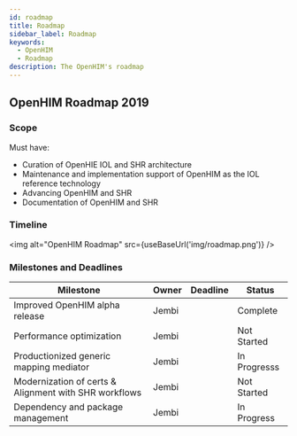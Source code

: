 ```yaml
---
id: roadmap
title: Roadmap
sidebar_label: Roadmap
keywords:
  - OpenHIM
  - Roadmap
description: The OpenHIM's roadmap
---
```


## OpenHIM Roadmap 2019

### Scope 

Must have:

- Curation of OpenHIE IOL and SHR architecture
- Maintenance and implementation support of OpenHIM as the IOL reference technology
- Advancing OpenHIM and SHR
- Documentation of OpenHIM and SHR

### Timeline

<img alt="OpenHIM Roadmap" src={useBaseUrl('img/roadmap.png')} />

### Milestones and Deadlines

| Milestone | Owner | Deadline | Status |
| --- | --- | --- | --- |
| Improved OpenHIM alpha release | Jembi | | Complete |
| Performance optimization | Jembi | | Not Started |
| Productionized generic mapping mediator | Jembi | | In Progresss |
| Modernization of certs & Alignment with SHR workflows | Jembi | | Not Started |
| Dependency and package management | Jembi | | In Progress |
